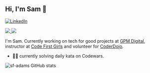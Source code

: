 ## Hi, I'm Sam 👋

[![LinkedIn][linkedin-shield]][linkedin-url]

[linkedin-shield]: https://img.shields.io/badge/-Codewars-black.svg?style=for-the-badge&logo=codewars&colorB=555
[linkedin-url]: https://linkedin.com/in/othneildrew

<a href="https://www.linkedin.com/in/sf-adams/">
  <img src="https://img.shields.io/badge/LinkedIn-0077B5?style=for-the-badge&logo=linkedin&logoColor=white">
</a>

<a href="https://www.codewars.com/users/sf-adams">
  <img src="https://img.shields.io/badge/Codewars-B1361E?style=for-the-badge&logo=Codewars&logoColor=white">
</a>

I'm Sam. Currently working on tech for good projects at [GPM Digital](https://gpm.digital/), instructor at [Code First Girls](https://codefirstgirls.com/) and volunteer for [CoderDojo](https://coderdojo.com/en).

- 👩‍🎤 currently solving daily kata on Codewars.

![sf-adams GitHub stats](https://github-readme-stats.vercel.app/api?username=sf-adams&show_icons=true&theme=transparent)

<!-- [![GitHub Streak](https://streak-stats.demolab.com/?user=sf-adams&currStreakNum=2FD3EB&fire=pink&sideLabels=F00)](https://git.io/streak-stats) -->

<!-- ### Some personal projects

- [Haikupad](http://agilix.netlify.app)
- [Cruciverbalife](http://sprofile.herokuapp.app)
- [Financial Freedom](http://twimage.vercel.app)

See more at my [portfolio](https://sf-adams.com) -->

<!-- ### Find me on -->

<!-- <a href="https://www.linkedin.com/in/sf-adams/">
  <img src="https://img.shields.io/badge/Twitter-1DA1F2?style=for-the-badge&logo=twitter&logoColor=white">
</a>

<a href="https://www.linkedin.com/in/sf-adams/">
  <img src="https://img.shields.io/badge/Instagram-E4405F?style=for-the-badge&logo=instagram&logoColor=white">
</a>

<a href="https://www.linkedin.com/in/sf-adams/">
  <img src="https://img.shields.io/badge/YouTube-FF0000?style=for-the-badge&logo=youtube&logoColor=white">
</a>

<a href="https://www.linkedin.com/in/sf-adams/">
  <img src="https://img.shields.io/badge/Codepen-000000?style=for-the-badge&logo=codepen&logoColor=white">
</a>

<a href="https://www.linkedin.com/in/sf-adams/">
  <img src="https://img.shields.io/badge/Medium-000000?style=for-the-badge&logo=codepen&logoColor=white">
</a>

<a href="https://www.linkedin.com/in/sf-adams/">
  <img src="https://img.shields.io/badge/Devto-000000?style=for-the-badge&logo=codepen&logoColor=white">
</a>

 -->

<!-- ### Recent blog posts -->

<!-- BLOG-POST-LIST:START -->
<!-- BLOG-POST-LIST:END -->
